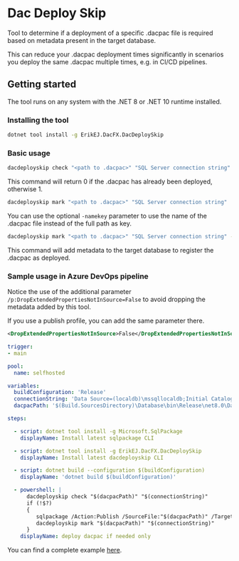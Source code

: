 # Dac Deploy Skip

Tool to determine if a deployment of a specific .dacpac file is required based on metadata present in the target database. 

This can reduce your .dacpac deployment times significantly in scenarios you deploy the same .dacpac multiple times, e.g. in CI/CD pipelines.

## Getting started

The tool runs on any system with the .NET 8 or .NET 10 runtime installed. 

### Installing the tool

```bash
dotnet tool install -g ErikEJ.DacFX.DacDeploySkip
```

### Basic usage

```bash
dacdeployskip check "<path to .dacpac>" "SQL Server connection string" 
```

This command will return 0 if the .dacpac has already been deployed, otherwise 1.

```bash
dacdeployskip mark "<path to .dacpac>" "SQL Server connection string"
```

You can use the optional `-namekey` parameter to use the name of the .dacpac file instead of the full path as key.

```bash
dacdeployskip mark "<path to .dacpac>" "SQL Server connection string" -namekey
```

This command will add metadata to the target database to register the .dacpac as deployed.

### Sample usage in Azure DevOps pipeline

Notice the use of the additional parameter `/p:DropExtendedPropertiesNotInSource=False` to avoid dropping the metadata added by this tool.

If you use a publish profile, you can add the same parameter there.

```xml
<DropExtendedPropertiesNotInSource>False</DropExtendedPropertiesNotInSource>
```

```yml
trigger:
- main

pool:
  name: selfhosted

variables:
  buildConfiguration: 'Release'
  connectionString: 'Data Source=(localdb)\mssqllocaldb;Initial Catalog=TestBed;Integrated Security=true;Encrypt=false'
  dacpacPath: '$(Build.SourcesDirectory)\Database\bin\Release\net8.0\Database.dacpac'

steps:

  - script: dotnet tool install -g Microsoft.SqlPackage
    displayName: Install latest sqlpackage CLI

  - script: dotnet tool install -g ErikEJ.DacFX.DacDeploySkip
    displayName: Install latest dacdeployskip CLI

  - script: dotnet build --configuration $(buildConfiguration)
    displayName: 'dotnet build $(buildConfiguration)'

  - powershell: |
      dacdeployskip check "$(dacpacPath)" "$(connectionString)"
      if (!$?)
      {
         sqlpackage /Action:Publish /SourceFile:"$(dacpacPath)" /TargetConnectionString:"$(connectionString)" /p:DropExtendedPropertiesNotInSource=False
         dacdeployskip mark "$(dacpacPath)" "$(connectionString)"
      }
    displayName: deploy dacpac if needed only

```

You can find a complete example [here](/sample).
